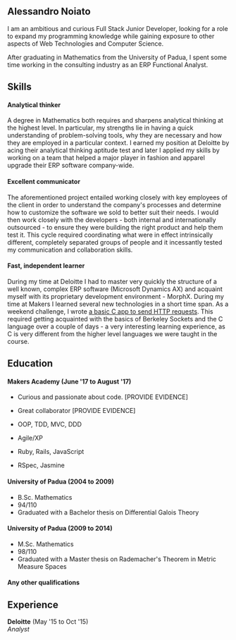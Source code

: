 ## Alessandro Noiato

I am an ambitious and curious Full Stack Junior Developer, looking for a role to expand my programming knowledge while gaining exposure to other aspects of Web Technologies and Computer Science.

After graduating in Mathematics from the University of Padua, I spent some time working in the consulting industry as an ERP Functional Analyst. 

## Skills

#### Analytical thinker

A degree in Mathematics both requires and sharpens analytical thinking at the highest level. In particular, my strengths lie in having a quick understanding of problem-solving tools, why they are necessary and how they are employed in a particular context. I earned my position at Deloitte by acing their analytical thinking aptitude test and later I applied my skills by working on a team that helped a major player in fashion and apparel upgrade their ERP software company-wide.  

#### Excellent communicator

The aforementioned project entailed working closely with key employees of the client in order to understand the company's processes and determine how to customize the software we sold to better suit their needs. I would then work closely with the developers - both internal and internationally outsourced - to ensure they were building the right product and help them test it. This cycle required coordinating what were in effect intrinsically different, completely separated groups of people and it incessantly tested my communication and collaboration skills.

#### Fast, independent learner

During my time at Deloitte I had to master very quickly the structure of a well known, complex ERP software (Microsoft Dynamics AX) and acquaint myself with its proprietary development environment - MorphX. During my time at Makers I learned several new technologies in a short time span. As a weekend challenge, I wrote [a basic C app to send HTTP requests](https://github.com/terminalobject/HTTP-Request-in-C). This required getting acquainted with the basics of Berkeley Sockets and the C language over a couple of days - a very interesting learning experience, as C is very different from the higher level languages we were taught in the course. 

## Education

#### Makers Academy (June '17 to August '17)

- Curious and passionate about code. [PROVIDE EVIDENCE]
- Great collaborator [PROVIDE EVIDENCE]

- OOP, TDD, MVC, DDD
- Agile/XP
- Ruby, Rails, JavaScript
- RSpec, Jasmine

#### University of Padua (2004 to 2009)

- B.Sc. Mathematics
- 94/110
- Graduated with a Bachelor thesis on Differential Galois Theory

#### University of Padua (2009 to 2014)

- M.Sc. Mathematics 
- 98/110
- Graduated with a Master thesis on Rademacher's Theorem in Metric Measure Spaces

#### Any other qualifications

## Experience

**Deloitte** (May '15 to Oct '15)    
*Analyst* 
